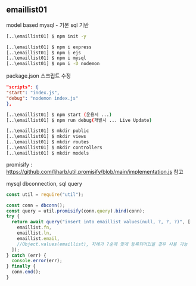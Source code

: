 ## emaillist01

model based mysql - 기본 sql 기반

```bash
[..\emaillist01] $ npm init -y

[..\emaillist01] $ npm i express
[..\emaillist01] $ npm i ejs
[..\emaillist01] $ npm i mysql
[..\emaillist01] $ npm i -D nodemon

```

package.json 스크립트 수정

```JSON
"scripts": {
"start": "index.js",
"debug": "nodemon index.js"
},
```

```bash
[..\emaillist01] $ npm start (운용시 ...)
[..\emaillist01] $ npm run debug(개발시 ... Live Update)

[..\emaillist01] $ mkdir public
[..\emaillist01] $ mkdir views
[..\emaillist01] $ mkdir routes
[..\emaillist01] $ mkdir controllers
[..\emaillist01] $ mkdir models
```

promisify : https://github.com/ljharb/util.promisify/blob/main/implementation.js 참고

mysql dbconnection, sql query

```javascript
const util = require("util");

const conn = dbconn();
const query = util.promisify(conn.query).bind(conn);
try {
  return await query("insert into emaillist values(null, ?, ?, ?)", [
    emaillist.fn,
    emaillist.ln,
    emaillist.email,
    //Object.values(emaillist), 차례가 ?순에 맞게 등록되어있을 경우 사용 가능
  ]);
} catch (err) {
  console.error(err);
} finally {
  conn.end();
}
```
